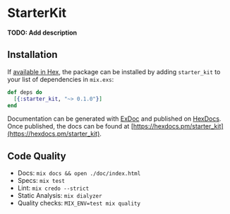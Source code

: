# StarterKit

**TODO: Add description**

## Installation

If [available in Hex](https://hex.pm/docs/publish), the package can be installed
by adding `starter_kit` to your list of dependencies in `mix.exs`:

```elixir
def deps do
  [{:starter_kit, "~> 0.1.0"}]
end
```

Documentation can be generated with [ExDoc](https://github.com/elixir-lang/ex_doc)
and published on [HexDocs](https://hexdocs.pm). Once published, the docs can
be found at [https://hexdocs.pm/starter_kit](https://hexdocs.pm/starter_kit).


## Code Quality

  * Docs: `mix docs && open ./doc/index.html`
  * Specs: `mix test`
  * Lint: `mix credo --strict`
  * Static Analysis: `mix dialyzer`
  * Quality checks: `MIX_ENV=test mix quality`
